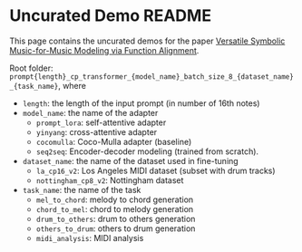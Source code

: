 # Uncurated Demo README

This page contains the uncurated demos for the paper [Versatile Symbolic Music-for-Music Modeling via Function Alignment](https://arxiv.org/abs/2506.15548).

Root folder: ``prompt{length}_cp_transformer_{model_name}_batch_size_8_{dataset_name}_{task_name}``, where
* ``length``: the length of the input prompt (in number of 16th notes)
* ``model_name``: the name of the adapter
  * ``prompt_lora``: self-attentive adapter
  * ``yinyang``: cross-attentive adapter
  * ``cocomulla``: Coco-Mulla adapter (baseline)
  * ``seq2seq``: Encoder-decoder modeling (trained from scratch).
* ``dataset_name``: the name of the dataset used in fine-tuning
  * ``la_cp16_v2``: Los Angeles MIDI dataset (subset with drum tracks)
  * ``nottingham_cp8_v2``: Nottingham dataset
* ``task_name``: the name of the task
  * ``mel_to_chord``: melody to chord generation
  * ``chord_to_mel``: chord to melody generation
  * ``drum_to_others``: drum to others generation
  * ``others_to_drum``: others to drum generation
  * ``midi_analysis``: MIDI analysis